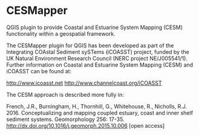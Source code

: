 # CESMapper
QGIS plugin to provide Coastal and Estuarine System Mapping (CESM) functionality within a geospatial framework.


The CESMapper plugin for QGIS has been developed as part of the Integrating COAstal Sediment sySTems (iCOASST) project, funded by the UK Natural Environment Research Council (NERC project NE/J005541/1). 
Further information on Coastal and Estuarine System Mapping (CESM) and iCOASST can be found at:

http://www.icoasst.net 
http://www.channelcoast.org/iCOASST 

The CESM approach is described more fully in: 

French, J.R., Burningham, H., Thornhill, G., Whitehouse, R., Nicholls, R.J. 2016. Conceptualizing and mapping coupled estuary, coast and inner shelf sediment systems. Geomorphology 256: 17-35. http://dx.doi.org/10.1016/j.geomorph.2015.10.006  [open access]

